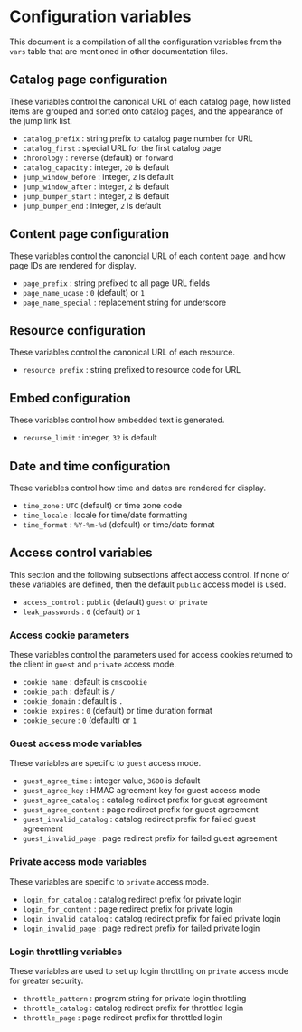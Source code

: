 # Configuration variables

This document is a compilation of all the configuration variables from the `vars` table that are mentioned in other documentation files.

## Catalog page configuration

These variables control the canonical URL of each catalog page, how listed items are grouped and sorted onto catalog pages, and the appearance of the jump link list.

- `catalog_prefix` : string prefix to catalog page number for URL
- `catalog_first` : special URL for the first catalog page
- `chronology` : `reverse` (default) or `forward`
- `catalog_capacity` : integer, `20` is default
- `jump_window_before` : integer, `2` is default
- `jump_window_after` : integer, `2` is default
- `jump_bumper_start` : integer, `2` is default
- `jump_bumper_end` : integer, `2` is default

## Content page configuration

These variables control the canoncial URL of each content page, and how page IDs are rendered for display.

- `page_prefix` : string prefixed to all page URL fields
- `page_name_ucase` : `0` (default) or `1`
- `page_name_special` : replacement string for underscore

## Resource configuration

These variables control the canonical URL of each resource.

- `resource_prefix` : string prefixed to resource code for URL

## Embed configuration

These variables control how embedded text is generated.

- `recurse_limit` : integer, `32` is default

## Date and time configuration

These variables control how time and dates are rendered for display.

- `time_zone` : `UTC` (default) or time zone code
- `time_locale` : locale for time/date formatting
- `time_format` : `%Y-%m-%d` (default) or time/date format

## Access control variables

This section and the following subsections affect access control.  If none of these variables are defined, then the default `public` access model is used.

- `access_control` : `public` (default) `guest` or `private`
- `leak_passwords` : `0` (default) or `1`

### Access cookie parameters

These variables control the parameters used for access cookies returned to the client in `guest` and `private` access mode.

- `cookie_name` : default is `cmscookie`
- `cookie_path` : default is `/`
- `cookie_domain` : default is `.`
- `cookie_expires` : `0` (default) or time duration format
- `cookie_secure` : `0` (default) or `1`

### Guest access mode variables

These variables are specific to `guest` access mode.

- `guest_agree_time` : integer value, `3600` is default
- `guest_agree_key` : HMAC agreement key for guest access mode
- `guest_agree_catalog` : catalog redirect prefix for guest agreement
- `guest_agree_content` : page redirect prefix for guest agreement
- `guest_invalid_catalog` : catalog redirect prefix for failed guest agreement
- `guest_invalid_page` : page redirect prefix for failed guest agreement

### Private access mode variables

These variables are specific to `private` access mode.

- `login_for_catalog` : catalog redirect prefix for private login
- `login_for_content` : page redirect prefix for private login
- `login_invalid_catalog` : catalog redirect prefix for failed private login
- `login_invalid_page` : page redirect prefix for failed private login

### Login throttling variables

These variables are used to set up login throttling on `private` access mode for greater security.

- `throttle_pattern` : program string for private login throttling
- `throttle_catalog` : catalog redirect prefix for throttled login
- `throttle_page` : page redirect prefix for throttled login
